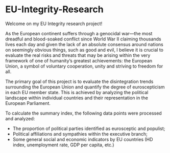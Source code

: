 # EU-Integrity-Research
Welcome on my EU Integrity research project!

As the European continent suffers through a genocidal war—the most dreadful
and blood-soaked conflict since World War II claiming thousands lives each day
and given the lack of an absolute consensus around nations on seemingly obvious
things, such as good and evil, I believe it is crucial to evaluate the real
risks and threats that may be arising within the very framework of one of
humanity’s greatest achievements: the European Union, a symbol of
voluntary cooperation, unity and striving to freedom for all.

The primary goal of this project is to evaluate the disintegration trends
surrounding the European Union and quantify the degree of euroscepticism
in each EU member state. This is achieved by analyzing the political
landscape within individual countries and their representation in the
European Parliament.

To calculate the summary index, the following data points were processed
and analyzed:

- The proportion of political parties identified as eurosceptic and
  populist;
- Political affiliations and sympathies within the executive branch;
- Some general social and economic indicators by EU countries (HD index, 
  unemployment rate, GDP per capita, etc.)